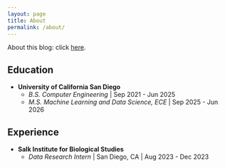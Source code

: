 ```yaml
---
layout: page
title: About
permalink: /about/
---
```


About this blog: click [here](/2024-05-19-welcome-to-my-blog).

## Education
- **University of California San Diego**
    - *B.S. Computer Engineering* \| Sep 2021 - Jun 2025
    - *M.S. Machine Learning and Data Science, ECE* \| Sep 2025 - Jun 2026

## Experience
- **Salk Institute for Biological Studies**
    <!-- - *idk yet* \| London, UK \| idk yet - idk yet -->
    - *Data Research Intern* \| San Diego, CA \| Aug 2023 - Dec 2023